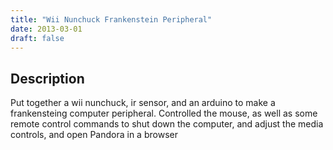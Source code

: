 ```yaml
---
title: "Wii Nunchuck Frankenstein Peripheral"
date: 2013-03-01
draft: false
---
```


## Description

Put together a wii nunchuck, ir sensor, and an arduino to make a frankensteing computer peripheral. Controlled the mouse, as well as some remote control commands to shut down the computer, and adjust the media controls, and open Pandora in a browser


  <div ID="gallery-project" data-nanogallery2='{
      "itemsBaseURL": "{{<s3cdn>}}/projects/wii_nunchuck_project/",
      "thumbnailWidth": "250",
      "thumbnailHeight": "250",
      "thumbnailBorderVertical": 1,
      "thumbnailBorderHorizontal": 1,
      "thumbnailLabel": {
        "position": "overImageOnBottom",
        "displayDescription": true
      },
      "thumbnailHoverEffect2": "labelAppear75|descriptionSlideUp",
      "galleryDisplayMode": "pagination",
      "galleryMaxRows": 1,
      "thumbnailAlignment": "center",
      "thumbnailOpenImage": true
    }'>
  <a href="20191107125219_IMG_0100.JPG" data-ngthumb="20191107125219_IMG_0100.JPG" data-ngdesc=""></a>
  <a href="20191107125409_IMG_0104.JPG" data-ngthumb="20191107125409_IMG_0104.JPG" data-ngdesc=""></a>
  </div>